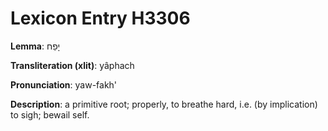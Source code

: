 # Lexicon Entry H3306

**Lemma**: יָפַח

**Transliteration (xlit)**: yâphach

**Pronunciation**: yaw-fakh'

**Description**:
a primitive root; properly, to breathe hard, i.e. (by implication) to sigh; bewail self.
